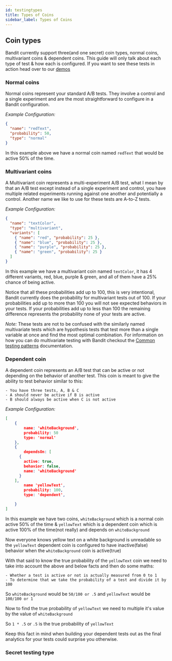 ```yaml
---
id: testingtypes
title: Types of Coins
sidebar_label: Types of Coins
---
```


## Coin types

Bandit currently support three(and one secret) coin types, normal coins, multivariant coins & dependent coins. This guide will only talk about each type of test & how each is configured. If you want to see these tests in action head over to our [demos](demos.md)

### Normal coins

Normal coins represent your standard A/B tests. They involve a control and a single experiment and are the most straightforward to configure in a Bandit configuration.

_Example Configuration:_

```json
{
  "name": "redText",
  "probability": 50,
  "type": "normal"
}
```

In this example above we have a normal coin named `redText` that would be active 50% of the time.

### Multivariant coins

A Multivariant coin represents a multi-experiment A/B test, what I mean by that an A/B test except instead of a single experiment and control, you have multiple related experiments running against one another and potentially a control. Another name we like to use for these tests are A-to-Z tests.

_Example Configuration:_

```json
{
  "name": "textColor",
  "type": "multivariant",
  "variants": [
    { "name": "red", "probability": 25 },
    { "name": "blue", "probability": 25 },
    { "name": "purple", "probability": 25 },
    { "name": "green", "probability": 25 }
  ]
}
```

In this example we have a multivariant coin named `textColor`, it has 4 different variants, red, blue, purple & green, and all of them have a 25% chance of being active.

Notice that all these probabilities add up to 100, this is very intentional, Bandit currently does the probability for multivariant tests out of 100. If your probabilities add up to more than 100 you will not see expected behaviors in your tests. If your probabilities add up to less than 100 the remaining difference represents the probability none of your tests are active.

_Note:_ These tests are not to be confused with the similarly named multivariate tests which are hypothesis tests that test more than a single variable at once and find the most optimal combination. For information on how you can do multivariate testing with Bandit checkout the [Common testing patterns](common-testing-patterns.md) documentation.

### Dependent coin

A dependent coin represents an A/B test that can be active or not depending on the behavior of another test. This coin is meant to give the ability to test behavior similar to this:

    - You have three tests, A, B & C
    - A should never be active if B is active
    - B should always be active when C is not active

_Example Configuration:_

```json
[
	{
		name: 'whiteBackground',
		probability: 50
		type: 'normal'
	},
	{
		dependsOn: [
      {
        active: true,
        behavior: false,
        name: 'whiteBackground'
      }
    ],
		name 'yellowText',
		probability: 100,
		type: 'dependent',

	}
]
```

In this example we have two coins, `whiteBackground` which is a normal coin active 50% of the time & `yellowText` which is a dependent coin which is active 100% of the time(not really) and depends on `whiteBackground`

Now everyone knows yellow text on a white background is unreadable so the `yellowText` dependent coin is configured to have inactive(false) behavior when the `whiteBackground` coin is active(true)

With that said to know the true probability of the `yellowText` coin we need to take into account the above and below facts and then do some maths:

    - Whether a test is active or not is actually measured from 0 to 1
    - To determine that we take the probability of a test and divide it by 100

So `whiteBackground` would be `50/100 or .5` and `yellowText` would be `100/100 or 1`

Now to find the true probability of `yellowText` we need to multiple it's value by the value of `whiteBackground`

So `1 * .5` or `.5` is the true probability of `yellowText`

Keep this fact in mind when building your dependent tests out as the final analytics for your tests could surprise you otherwise.

### Secret testing type
